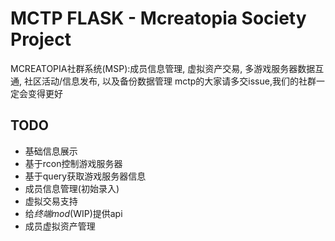 # MCTP FLASK - Mcreatopia Society Project

MCREATOPIA社群系统(MSP):成员信息管理, 虚拟资产交易, 多游戏服务器数据互通, 社区活动/信息发布, 以及备份数据管理
mctp的大家请多交issue,我们的社群一定会变得更好

## TODO

- 基础信息展示
- 基于rcon控制游戏服务器
- 基于query获取游戏服务器信息
- 成员信息管理(初始录入)
- 虚拟交易支持
- 给*终端mod*(WIP)提供api
- 成员虚拟资产管理

